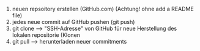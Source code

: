 1. neuen repsoitory erstellen (GitHub.com) (Achtung! ohne add a README file)
2. jedes neue commit auf GitHub pushen (git push)
3. git clone --> "SSH-Adresse" von GitHub für neue Herstellung des lokalen repositorie (Klonen
4. git pull --> herunterladen neuer commitments
